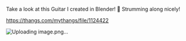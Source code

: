 Take a look at this Guitar I created in Blender! 🎸 Strumming along nicely!

https://thangs.com/mythangs/file/1124422

![Uploading image.png…]()
